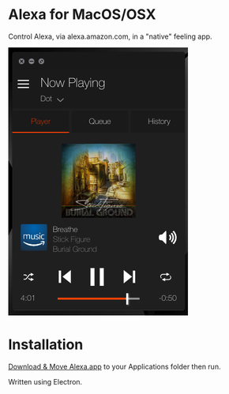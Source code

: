 # Alexa for MacOS/OSX
Control Alexa, via alexa.amazon.com, in a "native" feeling app.

![Screenshot](screenshot.png)

# Installation
[Download & Move Alexa.app](alexa.app) to your Applications folder then run.


Written using Electron.



